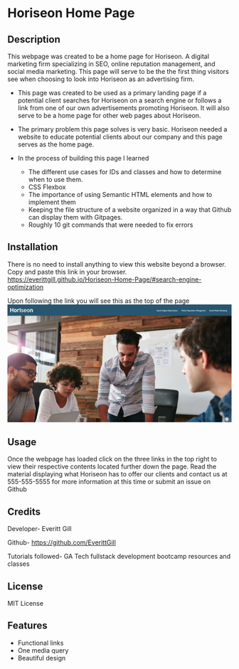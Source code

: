 
# Horiseon Home Page

## Description


This webpage was created to be a home page for Horiseon. A digital marketing firm specializing in SEO, online reputation management, and social media marketing. This page will serve to be the the first thing visitors see when choosing to look into Horiseon as an advertising firm.



- This page was created to be used as a primary landing page if a potential client searches for Horiseon on a search engine or follows a link from one of our own advertisements promoting Horiseon. It will also serve to be a home page for other web pages about Horiseon.

- The primary problem this page solves is very basic. Horiseon needed a website to educate potential clients about our company and this page serves as the home page.

- In the process of building this page I learned 
    - The different use cases for IDs and classes and how to determine when to use them. 
    - CSS Flexbox
    - The importance of using Semantic HTML elements and how to implement them
    - Keeping the file structure of a website organized in a way that Github can display them with Gitpages.
    - Roughly 10 git commands that were needed to fix errors 



## Installation

There is no need to install anything to view this website beyond a browser. Copy and paste this link in your browser.  https://everittgill.github.io/Horiseon-Home-Page/#search-engine-optimization


Upon following the link you will see this as the top of the page
    ![Home Page](https://github.com/EverittGill/Horiseon-Home-Page/blob/main/Screenshot%202023-01-29%20at%206.39.39%20PM.png)
    



## Usage


Once the webpage has loaded click on the three links in the top right to view their respective contents located further down the page. Read the material displaying what Horiseon has to offer our clients and contact us at 555-555-5555 for more information at this time or submit an issue on Github

## Credits

Developer- Everitt Gill

Github- https://github.com/EverittGill

Tutorials followed- GA Tech fullstack development bootcamp resources and classes

## License

MIT License


## Features

- Functional links
- One media query
- Beautiful design

